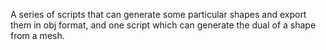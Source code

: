 A series of scripts that can generate some particular shapes and export them in obj format, and one script which can generate the dual of a shape from a mesh.
